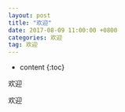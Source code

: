 ```yaml
---
layout: post
title: "欢迎"
date: 2017-08-09 11:00:00 +0800 
categories: 欢迎
tag: 欢迎
---
```

* content
{:toc}

欢迎

<!-- more -->
<!-- TOC -->
欢迎
